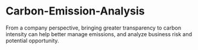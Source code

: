 # Carbon-Emission-Analysis
From a company perspective, bringing greater transparency to carbon intensity can help better manage emissions, and analyze business risk and potential opportunity. 
